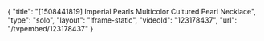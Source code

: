 {
    "title": "[1508441819] Imperial Pearls Multicolor Cultured Pearl Necklace",
    "type": "solo",
    "layout": "iframe-static",
    "videoId": "123178437",
    "url": "\/tvpembed\/123178437"
}